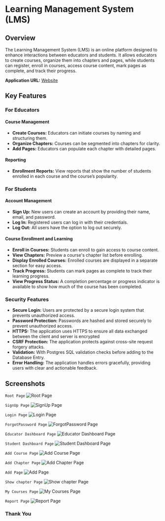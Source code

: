 # Learning Management System (LMS)

## Overview

The Learning Management System (LMS) is an online platform designed to enhance interactions between educators and students. It allows educators to create courses, organize them into chapters and pages, while students can register, enroll in courses, access course content, mark pages as complete, and track their progress.

**Application URL:** [Website](https://learning-management-system-yjwk.onrender.com/)

## Key Features

### For Educators

#### Course Management
- **Create Courses:** Educators can initiate courses by naming and structuring them.
- **Organize Chapters:** Courses can be segmented into chapters for clarity.
- **Add Pages:** Educators can populate each chapter with detailed pages.

#### Reporting
- **Enrollment Reports:** View reports that show the number of students enrolled in each course and the course’s popularity.

### For Students

#### Account Management
- **Sign Up:** New users can create an account by providing their name, email, and password.
- **Log In:** Registered users can log in with their credentials.
- **Log Out:** All users have the option to log out securely.

#### Course Enrollment and Learning
- **Enroll in Courses:** Students can enroll to gain access to course content.
- **View Chapters:** Preview a course's chapter list before enrolling.
- **Display Enrolled Courses:** Enrolled courses are displayed in a separate section for easy access.
- **Track Progress:** Students can mark pages as complete to track their learning progress.
- **View Progress Status:** A completion percentage or progress indicator is available to show how much of the course has been completed.

### Security Features
- **Secure Login:** Users are protected by a secure login system that prevents unauthorized access.
- **Password Protection:** Passwords are hashed and stored securely to prevent unauthorized access.
- **HTTPS:** The application uses HTTPS to ensure all data exchanged between the client and server is encrypted
- **CSRF Protection:** The application protects against cross-site request forgery attacks.
- **Validation:** With Postgres SQL validation checks before adding to the Database Entry.
- **Error Handling:** The application handles errors gracefully, providing users with clear and actionable feedback.

## Screenshots
`Root Page`
![Root Page](./Assets/Root.png)

`SignUp Page`
![SignUp Page](./Assets/signup.png)

`Login Page`
![Login Page](./Assets/login.png)

`ForgotPassword Page`
![ForgotPassword Page](./Assets/forgotpassword.png)

`Educator Dashboard Page`
![Educator Dashboard Page](./Assets/Dashboard.png)

`Student Dashboard Page`
![Student Dashboard Page](./Assets/student.png)

`Add Course Page`
![Add Course Page](./Assets/addcourse.png)

`Add Chapter Page`
![Add Chapter Page](./Assets/addchapter.png)

`Add Page`
![Add Page](./Assets/addpage.png)

`Show chapter Page`
![Show chapter Page](./Assets/showchapter.png)

`My Courses Page`
![My Courses Page](./Assets/mycourses.png)

`Report Page`
![Report Page](./Assets/report.png)

### Thank You



